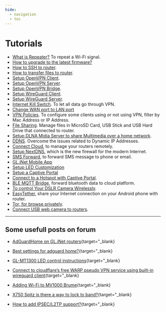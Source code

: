 ```yaml
---
hide:
  - navigation
  - toc
---
```


# Tutorials

* [What is Repeater?](repeater) To repeat a Wi-Fi signal.
* [How to upgrade to the latest firmware?](firmware_upgrade)
* [How to SSH to router](ssh).
* [How to transfer files to router](scp).
* [Setup OpenVPN Client](openvpn_client).
* [Setup OpenVPN Server](openvpn_server).
* [Setup OpenVPN Bridge](openvpn_bridge).
* [Setup WireGuard Client](wireguard_client).
* [Setup WireGuard Server](wireguard_server).
* [Internet Kill Switch](internet_kill_switch). To let all data go through VPN.
* [Change WAN port to LAN port](change_wan_to_lan.md)
* [VPN Policies](vpn_policies). To configure some clients using or not using VPN, filter by Mac Address or IP Address. 
* [File Sharing](file_sharing). Manage files in MicroSD Card, USB Stick and USB Hard Drive that connected to router.
* [Setup DLNA Midia Server to share Multimedia over a home network](dlnaserver).
* [DDNS](ddns). Overcome the issues related to Dynamic IP Addresses.
* [Connect Cloud](cloud), to manage your routers remotely.
* [Setup NextDNS](nextdns), which is the new firewall for the modern Internet.
* [SMS Forward](sms_forward.md), to forward SMS message to phone or email.
* [GL.iNet Mobile App](mobile_app.md)
* [Setup LED Customization](led_customization.md)
* [Setup a Captive Portal](captive_portal.md)
* [Connect to a Hotspot with Captive Portal](connect_to_a_hotspot_with_captive_portal.md).
* [BLE MQTT Bridge](ble2mqtt.md), forward bluetooth data to cloud platform.
* [To control Your DSLR Camera Wirelessly](qdslrdashboard.md).
* [EasyTether](tether.md), share your Internet connection on your Android phone with router.
* [Tor, for browse privately](tor.md).
* [Connect USB web camera to routers](camera.md).

---

## Some usefull posts on forum

* [AdGuardHome on GL.iNet routers](https://forum.gl-inet.com/t/adguardhome-on-gl-routers/10664){target="_blank}

* [Best settings for adguard home?](https://forum.gl-inet.com/t/best-settings-for-adguard-home/11975){target="_blank}

* [GL-MT1300 LED control instructions](https://forum.gl-inet.com/t/gl-mt1300-led-control-instructions/13338){target="_blank}

* [Connect to cloudflare’s free WARP pseudo VPN service using built-in wireguard client](https://forum.gl-inet.com/t/guide-connect-to-cloudflares-free-warp-pseudo-vpn-service-using-built-in-wireguard-client/10508){target="_blank}

* [Adding Wi-Fi to MV1000 Brume](https://forum.gl-inet.com/t/adding-wi-fi-to-mv1000-brume/9610/49){target="_blank}

* [X750 Spitz is there a way to lock to band?](https://forum.gl-inet.com/t/x750-spitz-is-there-a-way-to-lock-to-band/5687){target="_blank}

* [How to add IPSEC/L2TP support?](https://forum.gl-inet.com/t/how-to-add-ipsec-l2tp-support/1637/52){target="_blank}
